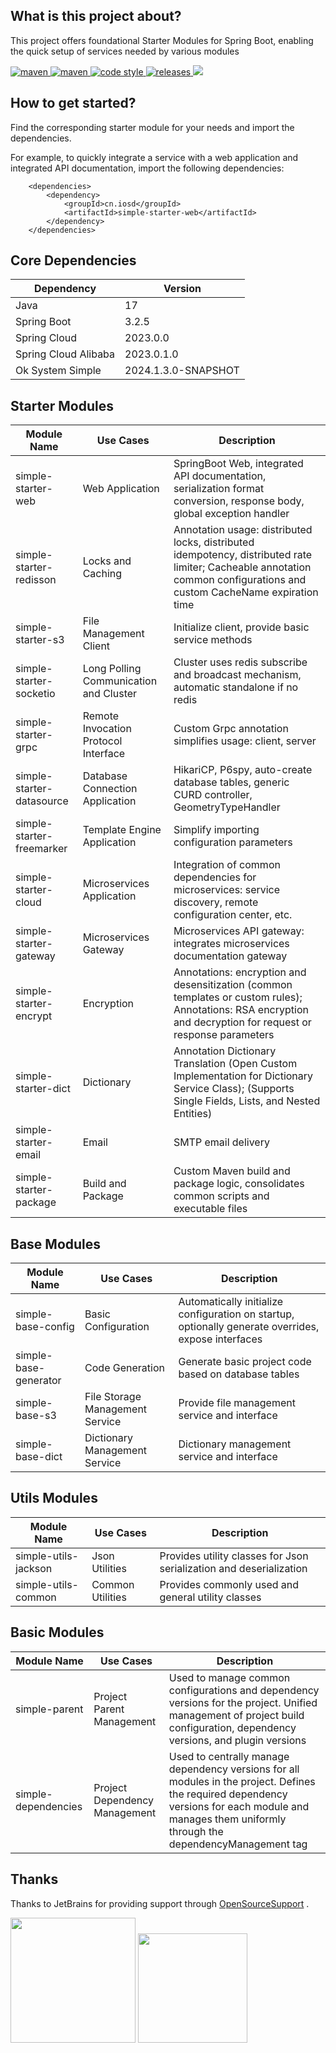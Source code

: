 ## What is this project about?

This project offers foundational Starter Modules for Spring Boot, enabling the quick setup of services needed by various modules

<p>
  <a href="https://mvnrepository.com/search?q=cn.iosd">
    <img alt="maven" src="https://img.shields.io/badge/maven-repository-blue?style=flat-square&logo=apachemaven">
  </a>

  <a href="https://central.sonatype.com/search?q=g%3Acn.iosd+a%3Asimple-starter">
    <img alt="maven" src="https://img.shields.io/maven-central/v/cn.iosd/simple-starter.svg?style=flat-square&logo=apachemaven">
  </a>

  <a href="https://www.apache.org/licenses/LICENSE-2.0">
    <img alt="code style" src="https://img.shields.io/badge/license-Apache%202-4EB1BA.svg?style=flat-square&logo=apache">
  </a>

  <a href="https://github.com/ok1996/ok-system-simple/releases">
    <img alt="releases" src="https://img.shields.io/github/release/ok1996/ok-system-simple.svg?style=flat-square&logo=semanticrelease">
  </a>

  <a href="https://app.codacy.com/gh/ok1996/ok-system-simple/dashboard?utm_source=gh&utm_medium=referral&utm_content=&utm_campaign=Badge_grade">
    <img src="https://app.codacy.com/project/badge/Grade/32f59a4b8afd4035a0da527009690541"/>
  </a>
</p>

## How to get started?

Find the corresponding starter module for your needs and import the dependencies.

For example, to quickly integrate a service with a web application and integrated API documentation, import the following dependencies:

~~~
    <dependencies>
        <dependency>
            <groupId>cn.iosd</groupId>
            <artifactId>simple-starter-web</artifactId>
        </dependency>
    </dependencies>
~~~

## Core Dependencies

| Dependency           | Version             |
|----------------------|---------------------|
| Java                 | 17                  |
| Spring Boot          | 3.2.5               |
| Spring Cloud         | 2023.0.0            |
| Spring Cloud Alibaba | 2023.0.1.0          |
| Ok System Simple     | 2024.1.3.0-SNAPSHOT |

## Starter Modules

| Module Name               | Use Cases                              | Description                                                                                                                                                             |
|---------------------------|----------------------------------------|-------------------------------------------------------------------------------------------------------------------------------------------------------------------------|
| simple-starter-web        | Web Application                        | SpringBoot Web, integrated API documentation, serialization format conversion, response body, global exception handler                                                  |
| simple-starter-redisson   | Locks and Caching                      | Annotation usage: distributed locks, distributed idempotency, distributed rate limiter; Cacheable annotation common configurations and custom CacheName expiration time |
| simple-starter-s3         | File Management Client                 | Initialize client, provide basic service methods                                                                                                                        |
| simple-starter-socketio   | Long Polling Communication and Cluster | Cluster uses redis subscribe and broadcast mechanism, automatic standalone if no redis                                                                                  |
| simple-starter-grpc       | Remote Invocation Protocol Interface   | Custom Grpc annotation simplifies usage: client, server                                                                                                                 |
| simple-starter-datasource | Database Connection Application        | HikariCP, P6spy, auto-create database tables, generic CURD controller, GeometryTypeHandler                                                                              |
| simple-starter-freemarker | Template Engine Application            | Simplify importing configuration parameters                                                                                                                             |
| simple-starter-cloud      | Microservices Application              | Integration of common dependencies for microservices: service discovery, remote configuration center, etc.                                                              |
| simple-starter-gateway    | Microservices Gateway                  | Microservices API gateway: integrates microservices documentation gateway                                                                                               |
| simple-starter-encrypt    | Encryption                             | Annotations: encryption and desensitization (common templates or custom rules); Annotations: RSA encryption and decryption for request or response parameters           |
| simple-starter-dict       | Dictionary                             | Annotation Dictionary Translation (Open Custom Implementation for Dictionary Service Class); (Supports Single Fields, Lists, and Nested Entities)                       |
| simple-starter-email      | Email                                  | SMTP email delivery                                                                                                                                                     |
| simple-starter-package    | Build and Package                      | Custom Maven build and package logic, consolidates common scripts and executable files                                                                                  |

## Base Modules

| Module Name           | Use Cases                       | Description                                                                                         |
|-----------------------|---------------------------------|-----------------------------------------------------------------------------------------------------|
| simple-base-config    | Basic Configuration             | Automatically initialize configuration on startup, optionally generate overrides, expose interfaces |
| simple-base-generator | Code Generation                 | Generate basic project code based on database tables                                                |
| simple-base-s3        | File Storage Management Service | Provide file management service and interface                                                       |
| simple-base-dict      | Dictionary Management Service   | Dictionary management service and interface                                                         |


## Utils Modules

| Module Name          | Use Cases        | Description                                                         |
|----------------------|------------------|---------------------------------------------------------------------|
| simple-utils-jackson | Json Utilities   | Provides utility classes for Json serialization and deserialization |
| simple-utils-common  | Common Utilities | Provides commonly used and general utility classes                  |

## Basic Modules
| Module Name         | Use Cases                     | Description                                                                                                                                                                                           |
|---------------------|-------------------------------|-------------------------------------------------------------------------------------------------------------------------------------------------------------------------------------------------------|
| simple-parent       | Project Parent Management     | Used to manage common configurations and dependency versions for the project. Unified management of project build configuration, dependency versions, and plugin versions                             |
| simple-dependencies | Project Dependency Management | Used to centrally manage dependency versions for all modules in the project. Defines the required dependency versions for each module and manages them uniformly through the dependencyManagement tag |

## Thanks

Thanks to JetBrains for providing support through [OpenSourceSupport](https://jb.gg/OpenSourceSupport) .

<div>
<img src="https://resources.jetbrains.com/storage/products/company/brand/logos/jb_beam.svg" width="200" height="200"/>

<img src="https://resources.jetbrains.com/storage/products/company/brand/logos/IntelliJ_IDEA_icon.svg" width="175" height="175"/>
</div>

